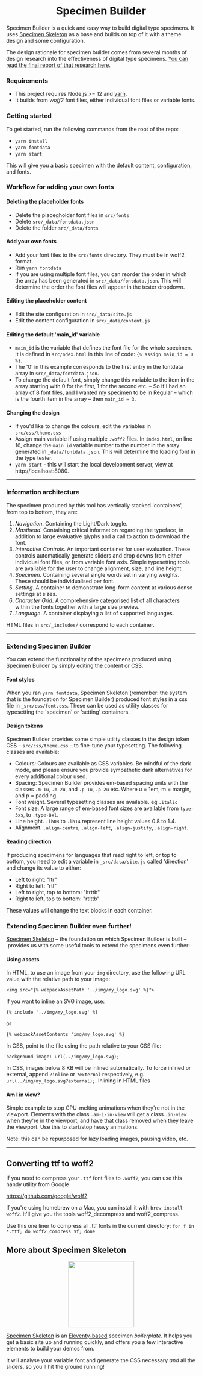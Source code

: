 <h1 align="center">Specimen Builder</h1>

Specimen Builder is a quick and easy way to build digital type specimens. It uses [Specimen Skeleton](https://github.com/kabisa/specimen-skeleton) as a base and builds on top of it with a theme design and some configuration.

The design rationale for specimen builder comes from several months of design research into the effectiveness of digital type specimens. [You can read the final report of that research here](https://typespecimens.xyz/journal/specimen-research-insights/).

### Requirements
- This project requires Node.js >= 12 and [yarn](https://yarnpkg.com/).
- It builds from *woff2* font files, either individual font files or variable fonts.

### Getting started
To get started, run the following commands from the root of the repo:

- `yarn install`
- `yarn fontdata`
- `yarn start`

This will give you a basic specimen with the default content, configuration, and fonts.

### Workflow for adding your own fonts

#### Deleting the placeholder fonts
- Delete the placegholder font files in `src/fonts`
- Delete `src/_data/fontdata.json`
- Delete the folder `src/_data/fonts`

#### Add your own fonts
- Add your font files to the `src/fonts` directory. They must be in woff2 format.
- Run `yarn fontdata`
- If you are using multiple font files, you can reorder the order in which the array has been generated in `src/_data/fontdata.json`. This will determine the order the font files will appear in the tester dropdown.

#### Editing the placeholder content
- Edit the site configuration in `src/_data/site.js`
- Edit the content configuration in `src/_data/content.js`

#### Editing the default 'main_id' variable
- `main_id` is the variable that defines the font file for the whole specimen. It is defined in `src/ndex.html` in this line of code: `{% assign main_id = 0 %}`.
- The '0' in this example corresponds to the first entry in the fontdata array in `src/_data/fontdata.json`.
- To change the default font, simply change this variable to the item in the array starting with 0 for the first, 1 for the second etc.
– So if I had an array of 8 font files, and I wanted my specimen to be in Regular – which is the fourth item in the array – then `main_id = 3`.

#### Changing the design
- If you'd like to change the colours, edit the variables in `src/css/theme.css`
- Assign main variable if using multiple `.woff2` files. In `index.html`, on line 16,  change the `main_id` variable number to the number in the array generated in `_data/fontdata.json`. This will determine the loading font in the type tester.
- `yarn start` - this will start the local development server, view at http://localhost:8080.

<hr />

### Information architecture

The specimen produced by this tool has vertically stacked 'containers', from top to bottom, they are:
1. *Navigation*. Containing the Light/Dark toggle.
2. *Masthead*. Containing critical information regarding the typeface, in addition to large evaluative glyphs and a call to action to download the font.
3. *Interactive Controls*. An important container for user evaluation. These controls automatically generate sliders and drop downs from either individual font files, or from variable font axis. Simple typesetting tools are available for the user to change alignment, size, and line height.
4. *Specimen*. Containing several single words set in varying weights. These should be individualised per font.
5. *Setting*. A container to demonstrate long-form content at various dense settings at sizes.
6. *Character Grid*. A comprehensive categorised list of all characters within the fonts together with a large size preview.
7. *Language*. A container displaying a list of supported languages.

HTML files in `src/_includes/` correspond to each container.

<hr />

### Extending Specimen Builder

You can extend the functionality of the specimens produced using Specimen Builder by simply editing the content or CSS. 

#### Font styles

When you ran `yarn fontdata`, Specimen Skeleton (remember: the system that is the foundation for Specimen Builder) produced font styles in a css file in `_src/css/font.css`. These can be used as utility classes for typesetting the 'specimen' or 'setting' containers.


#### Design tokens

Specimen Builder provides some simple utility classes in the design token CSS – `src/css/theme.css` – to fine-tune your typesetting. The following classes are available:

* Colours: Colours are available as CSS variables. Be mindful of the dark mode, and please ensure you provide sympathetic dark alternatives for every additional colour used.
* Spacing: Specimen Builder provides em-based spacing units with the classes `.m-1u`, `.m-2u`, and `.p-1u`, `.p-2u` etc. Where u = 1em, m = margin, and p = padding.
* Font weight. Several typesetting classes are available. eg `.italic`
* Font size: A large range of em-based font sizes are available from `type-3xs`, to `.type-8xl`.
* Line height. `.lh08` to `.lh14` represent line height values 0.8 to 1.4.
* Alignment. `.align-centre`, `.align-left`, `.align-justify`, `.align-right`.

#### Reading direction
If producing specimens for languages that read right to left, or top to bottom, you need to edit a variable in `_src/data/site.js` called 'direction' and change its value to either:

* Left to right: "ltr"
* Right to left: "rtl"
* Left to right, top to bottom: "ltrttb"
* Right to left, top to bottom: "rtlttb"

These values will change the text blocks in each container.

### Extending Specimen Builder even further!

[Specimen Skeleton](https://github.com/kabisa/specimen-skeleton) – the foundation on which Specimen Builder is built – provides us with some useful tools to extend the specimens even further:

#### Using assets

In HTML, to use an image from your `img` directory, use the following URL value with the relative path to your image:

`<img src="{% webpackAssetPath '../img/my_logo.svg' %}">`

If you want to inline an SVG image, use:

`{% include '../img/my_logo.svg' %}`

or

`{% webpackAssetContents 'img/my_logo.svg' %}`

In CSS, point to the file using the path relative to your CSS file:

`background-image: url(../img/my_logo.svg);`

In CSS, images below 8 KB will be inlined automatically. To force inlined or external, append `?inline` or `?external` respectively, e.g. `url(../img/my_logo.svg?external);`. Inlining in HTML files

#### Am I in view?

Simple example to stop CPU-melting animations when they're not in the viewport. Elements with the class `.am-i-in-view` will get a class `.in-view` when they're in the viewport, and have that class removed when they leave the viewport. Use this to start/stop heavy animations.

Note: this can be repurposed for lazy loading images, pausing video, etc.

<hr />

## Converting ttf to woff2

If you need to compress your `.ttf` font files to `.woff2`, you can use this handy utility from Google

https://github.com/google/woff2

If you're using homebrew on a Mac, you can install it with `brew install woff2`. It'll give you the tools woff2_decompress and woff2_compress.

Use this one liner to compress all .ttf fonts in the current directory: `for f in *.ttf; do woff2_compress $f; done`

## More about Specimen Skeleton

<p align="center">
	<img width="175" height="175" src="https://user-images.githubusercontent.com/4570664/74532263-0db14500-4f2f-11ea-96e9-49bcb8699ebb.png">
</p>

[Specimen Skeleton](https://github.com/kabisa/specimen-skeleton) is an [Eleventy-based](https://www.11ty.dev/) specimen _boilerplate_. It helps you get a basic site up and running quickly, and offers you a few interactive elements to build your demos from.

It will analyse your variable font and generate the CSS necessary _and_ all the sliders, so you'll hit the ground running!